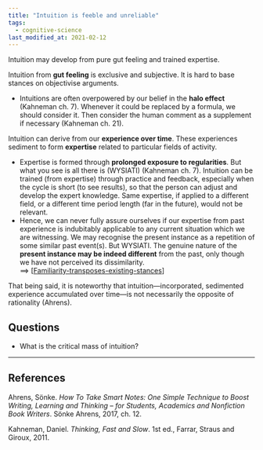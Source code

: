 ```yaml
---
title: "Intuition is feeble and unreliable"
tags:
  - cognitive-science
last_modified_at: 2021-02-12
---
```


Intuition may develop from pure gut feeling and trained expertise.

Intuition from **gut feeling** is exclusive and subjective. It is hard to base stances on objectivise arguments.

- Intuitions are often overpowered by our belief in the **halo effect** (Kahneman ch. 7). Whenever it could be replaced by a formula, we should consider it. Then consider the human comment as a supplement if necessary (Kahneman ch. 21).

Intuition can derive from our **experience over time**. These experiences sediment to form **expertise** related to particular fields of activity.

- Expertise is formed through **prolonged exposure to regularities**. But what you see is all there is (WYSIATI) (Kahneman ch. 7). Intuition can be trained (from expertise) through practice and feedback, especially when the cycle is short (to see results), so that the person can adjust and develop the expert knowledge. Same expertise, if applied to a different field, or a different time period length (far in the future), would not be relevant.
- Hence, we can never fully assure ourselves if our expertise from past experience is indubitably applicable to any current situation which we are witnessing. We may recognise the present instance as a repetition of some similar past event(s). But WYSIATI. The genuine nature of the **present instance may be indeed different** from the past, only though we have not perceived its dissimilarity.  
  ==> [[Familiarity-transposes-existing-stances]]

That being said, it is noteworthy that intuition—incorporated, sedimented experience accumulated over time—is not necessarily the opposite of rationality (Ahrens).

## Questions
- What is the critical mass of intuition?

* * *

## References
Ahrens, Sönke. _How To Take Smart Notes: One Simple Technique to Boost Writing, Learning and Thinking – for Students, Academics and Nonfiction Book Writers_. Sönke Ahrens, 2017, ch. 12.

Kahneman, Daniel. _Thinking, Fast and Slow_. 1st ed., Farrar, Straus and Giroux, 2011.

[//begin]: # "Autogenerated link references for markdown compatibility"
[Familiarity-transposes-existing-stances]: familiarity-transposes-existing-stances "Familiarity transposes existing stances"
[//end]: # "Autogenerated link references"